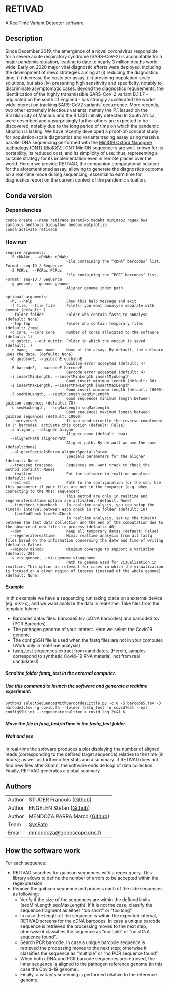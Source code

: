 # RETIVAD
A RealTime Variant Detector software.

## Description
Since December 2019, the emergence of a novel coronavirus responsible for a severe acute respiratory syndrome (SARS-CoV-2) is accountable for a major pandemic situation, leading to date to nearly 3 million deaths world-wide. Early on 2020 major viral diagnostic efforts were deployed, including the development of news strategies aiming at (i) reducing the diagnostics time, (ii) decrease the costs per assay, (iii) providing population-scale solutions, but also (iv) presenting high sensitivity and specificity, notably to discriminate asymptomatic cases.
Beyond the diagnostics requirements, the identification of the highly transmissible SARS-CoV-2 variant B.1.1.7 - originated on the south of England - has strongly accelerated the world-wide interest on tracking SARS-CoV2 variants’ occurrence. More recently, two other extremely infectious variants, namely the P.1 issued on the Brazilian city of Manaus and the B.1.351 initially detected In South Africa, were described and unsurprisingly further others are expected to be discovered, notably due to the long period of time on which the pandemic situation is lasting.
We have recently developed a proof-of-concept study for population-scale diagnostics and variants tracing assay using massive parallel DNA sequencing performed with the [MinION Oxford Nanopore technology (ONT)](https://nanoporetech.com/) ([BioRXV](https://nanoporetech.com/)). ONT MinION sequencers are well-known for its portability, its reduced cost, and its simplicity of use; thus, representing a suitable strategy for its implementation even in remote places over the world. 
Herein we provide RETIVAD, the companion computational solution for the aforementioned assay, allowing to generate the diagnostics outcome on a real-time mode during sequencing; essential to earn time for diagnostics report on the current context of the pandemic situation.

## Conda version
### Dependencies

```
conda create --name retivade paramiko medaka minimap2 regex bwa samtools bedtools biopython bedops matplotlib
conda activate retivade
```

### How run

```
require arguments:
  -5 cDNAbc, --cDNAbc cDNAbc
                           File containing the “cDNA” barcodes’ list. Format: seq-ID / Sequence
  -3 PCRbc, --PCRbc PCRbc
                           File containing the “PCR” barcodes’ list. Format: seq-ID / Sequence
  -g genome, --genome genome
                           Aligner genome index path
  ```
```
optional arguments:
  -h, --help               Show this help message and exit
  -f file, --file file     File(s) you want annalyse separate with commat (default: )
  --folder folder          Folder who contain fastq to annalyse (default: None)
  --tmp tmp                Folder who contain temporary files (default: /tmp)
  -c core, --core core     Number of cores allocated to the software (default: 1)
  -o outdir, --out outdir  Folder in which the output is saved (default: .)
  -n name, --name name     Name of the assay. By default, the software uses the date. (default: None)
  -G guibsonE, --guibsonE guibsonE
                           Guibson error accepted (default: 4)
  -B barcodeE, --barcodeE barcodeE
                           Barcode error accepted (default: 4)
  -i insertMinLength, --insertMinLength insertMinLength
                           Good insert minimum length (default: 30)
  -I insertMaxLength, --insertMaxLength insertMaxLength
                           Good insert maximum length (default: 10000)
  -l seqMinLength, --seqMinLength seqMinLength
                           Good sequences minimum length between guibson sequences (default: 70)
  -L seqMaxLength, --seqMaxLength seqMaxLength
                           Good sequences maximum length between guibson sequences (default: 10000)
  --noreverse3             If you send directly the reverse complement in 3' barcodes, activate this option (default: False)
  -a aligner, --aligner aligner
                           Aligner name (default: bwa)
  --alignerPath alignerPath
                           Aligner path. By default we use the name (default:None)
  --alignerSpecialsParam alignerSpecialsParam
                           Specials parameters for the aligner (default: None)
  --traceseq traceseq      Sequences you want track to check the method (default: None)
  --realtime               Put the software in realtime annalyse (default: False)
  --ext ext                Path to the configuration for the ssh. Use this parameter if your files are not in the computer (e.g. when connecting to the Mk1c sequencer).
                           This method are only in realtime and regeneraterealtime option are activated. (default: None)
  --timecheck timecheck    In realtime analysis, you can setup the time(m) interval between each check in the folder (default: 10)
  --timeEndCheck timeEndCheck
                           In realtime analysis, set up the time(m) between the last data collection and the end of the computation due to the absence of new files to process (default: 40)
  --dev                    Keep all temporary datas (default: False)
  --regeneraterealtime     Mimic realtime analysis from all fastq files based on the information concerning the date and time of writing (default: False)
  --mincov mincov          Minimum coverage to support a variation (default: 20)
  -v visugenome, --visugenome visugenome
                           Path to genome used for visualization in realtime. This option is relevant for cases in which the visualization is focused on a given region of interes (instead of the whole genome). (default: None)
  ```

#### Example
In this example we have a sequencing run taking place on a external device (eg: mk1-c), and we want analyze the data in real-time.
Take files from the template folder:
- Barcodes datas files: barcode5.tsv (cDNA barcodes) and barcode3.tsv (PCR Barcodes).
- The pathogen genome of your interest. Here we select the Covid19 genome.
- The configSSH file is used when the fastq files are not in your computer. (Work only in real-time analysis)
- fastq_test sequences extract from candidates. (Herein, samples correspond to synthetic Covid-19 RNA material, not from real candidates!)

##### Send the folder fastq_test in the external computer.
##### Use this command to launch the software and generate a realtime experiment:
```
python3 selectSequencesWithBarcordesLittle.py -c 8 -5 barcode5.tsv -3 barcode3.tsv -g covid.fa --folder fastq_test -n covidTest --ext configSSH.ini --regeneraterealtime > covid.log 2>&1 &
```
##### Move the file in fasq_test/inTime in the fastq_test folder
##### Wait and see
In real-time the software produces a plot displaying the number of aligned reads (corresponding to the defined target sequence) relative to the time (in hours); as well as further other stats and a summary.
If RETIVAD does not find new files after 30min, the software ends de loop of data collection. Finally, RETIVAD generates a global summary.

## Authors

|         |                                                                                               |
| ------- | --------------------------------------------------------------------------------------------- |
| Author  | STUDER Francois ([Github](https://github.com/studyfranco))                                    |
| Author  | ENGELEN Stéfan ([Github](https://github.com/sengelen))                                        |
| Author  | MENDOZA PARRA Marco ([Github](https://github.com/SysFate))                                    |
| Team    | [SysFate](https://www.sysfate.org/)                                                           |
| Email   | <mmendoza@genoscope.cns.fr>                                                                   |

## How the software work
For each sequence:
  - RETIVAD searches for guibson sequences with a regex query. This library allows to define the number of errors to be accepted within the regexpression.
  - Remove the guibson sequence and process each of the side sequences as following:
      - Verify if the size of the sequences are within the defined limits (seqMinLength,seqMaxLength). If it is not the case, classify the sequence fragment as either “too short” or “too long”.
      - In case the length of the sequence is within the expected interval, RETIVAD screens for the cDNA barcodes. In case a unique barcode sequence is retrieved the processing moves to the next step; otherwise it classifies the sequence as “multiple” or “no cDNA sequence found”.
      - Search PCR barcode. In case a unique barcode sequence is retrieved the processing moves to the next step; otherwise it classifies the sequence as “multiple” or “no PCR sequence found”.
      - When both cDNA and PCR barcode sequences are retrieved, the inner sequence is aligned to the pathogen reference genome (in this case the Covid-19 genome).
      - Finally, a variants screening is performed relative to the reference genome.
